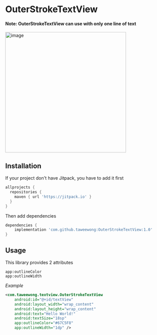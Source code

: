 # OuterStrokeTextView

#### Note: OuterStrokeTextView can use with only one line of text

<img width="381" alt="image" src="https://user-images.githubusercontent.com/15921410/112095704-8d4c2180-8bcf-11eb-96ab-0fc036099ed0.png">

## Installation

If your project don't have Jitpack, you have to add it first

```gradle
allprojects {
  repositories {
    maven { url 'https://jitpack.io' }
  }
}
```

Then add dependencies

```gradle
dependencies {
    implementation 'com.github.taweewong:OuterStrokeTextView:1.0'
}
```

## Usage

This library provides 2 attributes

```
app:outlineColor
app:outlineWidth
```

*Example*
```xml
<com.taweewong.textview.OuterStrokeTextView
    android:id="@+id/textView"
    android:layout_width="wrap_content"
    android:layout_height="wrap_content"
    android:text="Hello World!"
    android:textSize="18sp"
    app:outlineColor="#67C5F8"
    app:outlineWidth="1dp" />
```
